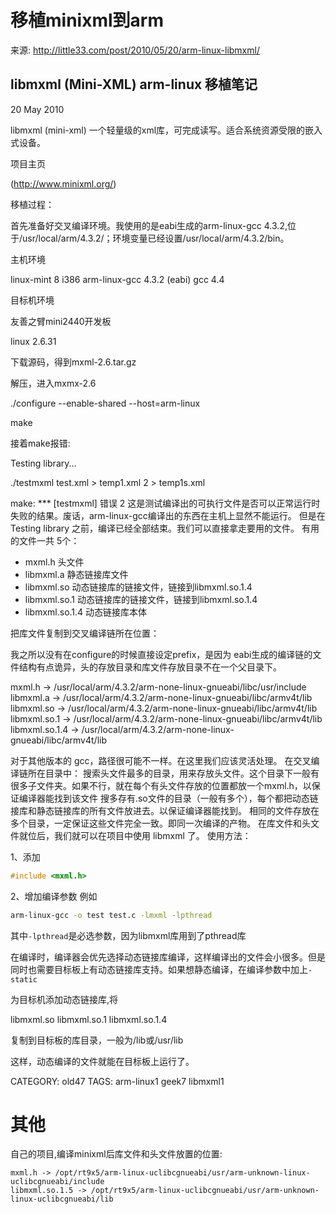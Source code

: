 # 移植minixml到arm

来源: http://little33.com/post/2010/05/20/arm-linux-libmxml/

## libmxml (Mini-XML) arm-linux 移植笔记
20 May 2010

libmxml (mini-xml) 一个轻量级的xml库，可完成读写。适合系统资源受限的嵌入式设备。

项目主页

(http://www.minixml.org/)

移植过程：

首先准备好交叉编译环境。我使用的是eabi生成的arm-linux-gcc 4.3.2,位于/usr/local/arm/4.3.2/；环境变量已经设置/usr/local/arm/4.3.2/bin。

主机环境

 linux-mint 8 i386
 arm-linux-gcc 4.3.2 (eabi)
 gcc 4.4

目标机环境

友善之臂mini2440开发板

linux 2.6.31

下载源码，得到mxml-2.6.tar.gz

解压，进入mxmx-2.6

./configure --enable-shared --host=arm-linux

make

接着make报错:

Testing library... 

./testmxml test.xml > temp1.xml 2 > temp1s.xml 

make: *** [testmxml] 错误   2 
这是测试编译出的可执行文件是否可以正常运行时失败的结果。废话，arm-linux-gcc编译出的东西在主机上显然不能运行。
但是在 Testing library 之前，编译已经全部结束。我们可以直接拿走要用的文件。
有用的文件一共 5个：
* mxml.h 头文件
* libmxml.a 静态链接库文件
* libmxml.so 动态链接库的链接文件，链接到libmxml.so.1.4
* libmxml.so.1 动态链接库的链接文件，链接到libmxml.so.1.4
* libmxml.so.1.4 动态链接库本体

把库文件复制到交叉编译链所在位置：

我之所以没有在configure的时候直接设定prefix，是因为 eabi生成的编译链的文件结构有点诡异，头的存放目录和库文件存放目录不在一个父目录下。

 mxml.h         → /usr/local/arm/4.3.2/arm-none-linux-gnueabi/libc/usr/include
 libmxml.a      → /usr/local/arm/4.3.2/arm-none-linux-gnueabi/libc/armv4t/lib
 libmxml.so     → /usr/local/arm/4.3.2/arm-none-linux-gnueabi/libc/armv4t/lib  
 libmxml.so.1   → /usr/local/arm/4.3.2/arm-none-linux-gnueabi/libc/armv4t/lib  
 libmxml.so.1.4 → /usr/local/arm/4.3.2/arm-none-linux-gnueabi/libc/armv4t/lib  

对于其他版本的 gcc，路径很可能不一样。在这里我们应该灵活处理。
在交叉编译链所在目录中：
搜索头文件最多的目录，用来存放头文件。这个目录下一般有很多子文件夹。如果不行，就在每个有头文件存放的位置都放一个mxml.h，以保证编译器能找到该文件
搜多存有.so文件的目录（一般有多个），每个都把动态链接库和静态链接库的所有文件放进去。以保证编译器能找到。
相同的文件存放在多个目录，一定保证这些文件完全一致。即同一次编译的产物。
在库文件和头文件就位后，我们就可以在项目中使用 libmxml 了。
使用方法：

1、添加
```c
#include <mxml.h>
```
2、增加编译参数
例如
```bash
arm-linux-gcc -o test test.c -lmxml -lpthread  
```
其中`-lpthread`是必选参数，因为libmxml库用到了pthread库

在编译时，编译器会优先选择动态链接库编译，这样编译出的文件会小很多。但是同时也需要目标板上有动态链接库支持。如果想静态编译，在编译参数中加上`-static`

为目标机添加动态链接库,将

 libmxml.so
 libmxml.so.1
 libmxml.so.1.4

复制到目标板的库目录，一般为/lib或/usr/lib

这样，动态编译的文件就能在目标板上运行了。

CATEGORY: old47
TAGS: arm-linux1 geek7 libmxml1

#  其他

自己的项目,编译minixml后库文件和头文件放置的位置:
```
mxml.h -> /opt/rt9x5/arm-linux-uclibcgnueabi/usr/arm-unknown-linux-uclibcgnueabi/include
libmxml.so.1.5 -> /opt/rt9x5/arm-linux-uclibcgnueabi/usr/arm-unknown-linux-uclibcgnueabi/lib
```